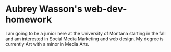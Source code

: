 # Aubrey Wasson's web-dev-homework 

I am going to be a junior here at the University of Montana starting in the fall and am interested in Social Media Marketing and web design. My degree is currently Art with a minor in Media Arts.
